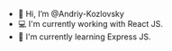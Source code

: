 - 👋 Hi, I’m @Andriy-Kozlovsky
- 💻 I'm currently working with React JS. 
- 🌱 I'm currently learning Express JS.

<!---
Andriy-Kozlovsky/Andriy-Kozlovsky is a ✨ special ✨ repository because its `README.md` (this file) appears on your GitHub profile.
You can click the Preview link to take a look at your changes.
--->
